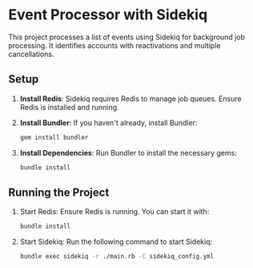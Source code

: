 # Event Processor with Sidekiq

This project processes a list of events using Sidekiq for background job processing. It identifies accounts with reactivations and multiple cancellations.

## Setup

1. **Install Redis**: Sidekiq requires Redis to manage job queues. Ensure Redis is installed and running.

2. **Install Bundler**: If you haven't already, install Bundler:

   ```bash
   gem install bundler
3. **Install Dependencies**: Run Bundler to install the necessary gems:
    ```bash
   bundle install
## Running the Project

1. Start Redis: Ensure Redis is running. You can start it with:
    ```bash
    bundle install

2. Start Sidekiq: Run the following command to start Sidekiq:
    ```bash
    bundle exec sidekiq -r ./main.rb -C sidekiq_config.yml
